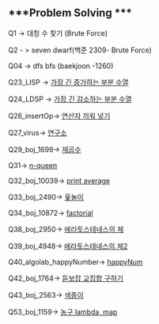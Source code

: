 
***Problem Solving ***
---
Q1 -> 대칭 수 찾기 (Brute Force)

Q2 - > seven dwarf(백준 2309- Brute Force)

Q04 -> dfs bfs (baekjoon -1260)

Q23_LISP -> [가장 긴 증가하는 부분 수열 ](./Q23_LIPS/11055.pdf) 

Q24_LDSP -> [가장 긴 감소하는 부분 수열](./Q24_LDPS/11722.pdf) 

Q26_insertOp-> [연산자 끼워 넣기](./Q26_insertOp/14888.pdf) 

Q27_virus-> [연구소](./Q27_virus/14502번.pdf)
 
Q29_boj_1699-> [제곱수](./Q29_boj_1699/1699.pdf) 

Q31-> [n-queen](./Q31_boj_9663/9663.pdf) 

Q32_boj_10039-> [print average](./Q32_boj_10039/10039.pdf) 

Q33_boj_2490-> [윷놀이](./Q33_boj_2490/2490.pdf)

Q34_boj_10872-> [factorial](./Q34_boj_10872/10872.pdf)

Q38_boj_2950-> [에라토스테네스의 체](./Q38_boj_2960/2960.pdf)

Q39_boj_4948-> [에라토스테네스의 체2](./Q39_boj_4948/4948.pdf)

Q40_algolab_happyNumber-> [happyNum](./Q40_algolab_happyNumber/happy.pdf)

Q42_boj_1764-> [듣보잡 교집합 구하기](./Q42_boj_1764/1764.pdf)

Q43_boj_2563-> [색종이](./Q43_boj_2563/2563.pdf)

Q53_boj_1159-> [농구 lambda, map](./Q53_boj_1159/1159.pdf)
